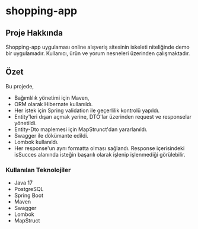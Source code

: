 # shopping-app

## Proje Hakkında
Shopping-app uygulaması online alışveriş sitesinin iskeleti niteliğinde demo bir uygulamadır. Kullanıcı, ürün ve yorum nesneleri üzerinden çalışmaktadır.

## Özet
Bu projede, 
- Bağımlılık yönetimi için Maven,
- ORM olarak Hibernate kullanıldı.
- Her istek için Spring validation ile geçerlilik kontrolü yapıldı.
- Entity'leri dışarı açmak yerine, DTO'lar üzerinden request ve responselar yönetildi.
- Entity-Dto maplemesi için MapStrunct'dan yararlanıldı.
- Swagger ile dökümante edildi. 
- Lombok kullanıldı.
- Her response'un aynı formatta olması sağlandı. Response içerisindeki isSucces alanında isteğin başarılı olarak işlenip işlenmediği görülebilir.

### Kullanılan Teknolojiler
- Java 17
- PostgreSQL
- Spring Boot
- Maven
- Swagger
- Lombok
- MapStruct
